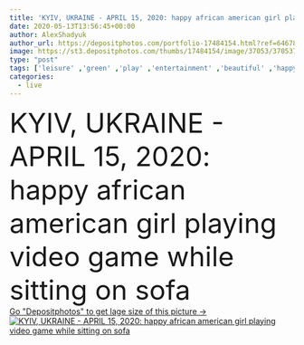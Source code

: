 ```yaml
---
title: 'KYIV, UKRAINE - APRIL 15, 2020: happy african american girl playing video game while sitting on sofa'
date: 2020-05-13T13:56:45+00:00
author: AlexShadyuk
author_url: https://depositphotos.com/portfolio-17484154.html?ref=64678756
image: https://st3.depositphotos.com/thumbs/17484154/image/37053/370537400/api_thumb_450.jpg?forcejpeg=true
type: "post"
tags: ['leisure' ,'green' ,'play' ,'entertainment' ,'beautiful' ,'happy' ,'girl' ,'smiling' ,'happiness' ,'cheerful' ,'plant' ,'smile' ,'flora' ,'technology' ,'sit' ,'modern' ,'emotion' ,'interior' ,'home' ,'playing' ,'woman' ,'electronic' ,'emotional' ,'furniture' ,'curly' ,'indoors' ,'attractive' ,'positive' ,'joystick' ,'sofa' ,'gaming' ,'Gamepad' ,'quarantine' ,'copy space' ,'one person' ,'young adult' ,'black woman' ,'african american' ,'Living Room' ,'floor lamp' ,'Video Game' ,'illustrative editorial' ,'self isolation' ]
categories: 
  - live
---
```

<div aling="center">
            <font size="60"> KYIV, UKRAINE - APRIL 15, 2020: happy african american girl playing video game while sitting on sofa</font>   
</div>
<div>
    <a href='https://depositphotos.com/370537400/stock-photo-kyiv-ukraine-april-2020-happy.html?ref=64678756' target=_blank > Go "Depositphotos" to get lage size of this picture ->
        <img href='https://depositphotos.com/370537400/stock-photo-kyiv-ukraine-april-2020-happy.html?ref=64678756' src='https://st3.depositphotos.com/17484154/37053/i/950/depositphotos_370537400-stock-photo-kyiv-ukraine-april-2020-happy.jpg?forcejpeg=true' alt='KYIV, UKRAINE - APRIL 15, 2020: happy african american girl playing video game while sitting on sofa' >
    </a>
</div>
